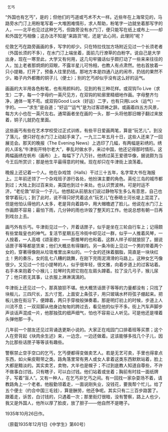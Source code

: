      乞丐 

   “外国也有乞丐”，是的；但他们的丐道或丐术不大一样。近些年在上海常见的，马路旁水门汀上用粉笔写着一大堆困难情形，求人帮助，粉笔字一边就坐着那写字的人，——北平也见过这种乞丐，但路旁没有水门汀，便只能写在纸上或布上——却和外国乞丐相像；这办法不知是“来路货”呢，还是“此心同，此理同”呢？ 

   伦敦乞丐在路旁画画的多，写字的却少。只在特拉伐加方场附近见过一个长须老者（外国长须的不多），在水门汀上端坐着，面前几行潦草的白粉字。说自己是大学出身，现在一寒至此，大学又有何用，这几句牢骚话似乎颇打动了一些来来往往的人，加上老者那炯炯的双眼，不露半星儿可怜相，也教人有点肃然。他右首放着一只小提箱，打开了，预备人往里扔钱。那地方本是四通八达的闹市，扔钱的果然不少。箱子内外都撒的铜子儿（便士）；别的乞丐却似乎没有这么好的运气。 

   画画的大半用各色粉笔，也有用颜料的。见到的有三种花样。或双钩To Live（求生）二字，每一个字母约一英尺见方，在双钩的轮廓里精细地作画。字母整齐匀净，通体一笔不苟。或双钩Good Luck（好运）二字，也有只用Luck（运气）一字的。——“求生”是自道；“好运”“运气”是为过客颂祷之辞。或画着四五方风景，每方大小也在一英尺左右。通常画者坐在画的一头，那一头将他那旧帽子翻过来放着，铜子儿就扔在里面。 

   这些画丐有些在艺术学校受过正式训练，有些平日爱画两笔，算是“玩艺儿”。到没了落儿，便只好在水门汀上动起手来了。一九三二年五月十日，这些人还来了一回展览会。那天的晚报（The Evening News）上选印了几幅，有两幅是彩绣的。绣的人诨名“牛津街开特尔老大”，拳乱时做水手，来过中国，他还记得那时情形。这两幅画绣在帆布（画布）上，每幅下了八万针。他绣过英王爱德华像，据说颇为当今王后所赏识；那是他生平最得意的时候。现在却只在牛津街上浪荡着。 

   晚报上还记着一个人。他在杂戏馆（Halls）干过三十五年，名字常大书在海报上。三年前还领了一个杂戏班子游行各处，他扮演主要的角色。英伦三岛的城市都到过；大陆上到过百来处，美国也到过十来处。也认识贾波林。可是时运不济，“老伦敦”却没一个子儿。他想起从前朋友们说过静物写生多么有意思，自己也曾学着玩儿；到了此时，说不得只好凭着这点“玩艺儿”在泰晤士河长堤上混混了。但是他怕认得他的人太多，老是背向着路中，用大帽檐遮了脸儿。他说在水门汀上作画颇不容易；最怕下雨，几分钟的雨也许毁了整天的工作。他说总想有朝一日再到戏台上去。 

   画丐外有乐丐。牛津街见过一个，开着话匣子，似乎是坐在三轮自行车上；记得颇有些堂哉皇也的神气。复活节星期五在冷街中却见过一群，似乎一人推着风琴，一人按着，一人高唱《颂圣歌》——那推琴的也和着。这群人样子却就狼狈了。据说话匣子等等都是赁来；他们大概总有得赚的。另一条冷街上见过一个男的带着两个女的，穿著得像刚从垃圾堆里出来似的。一个女的还抹着胭脂，简直是一块块红土！男的奏乐，女的乱七八糟的跳舞，在刚下完雨泥滑滑的马路上。这种女乞丐像很少。又见过一个拉小提琴的人，似乎很年轻，很文雅，向着步道上的过客站着。右手本来抱着个小猴儿；拉琴时先把它抱在左肩头蹲着。拉了没几弓子，猴儿尿了；他只若无其事，让衣服上淋淋漓漓的。 

   牛津街上还见过一个，那真狼狈不堪。他大概赁话匣子等等的力量都没有；只找了块板儿，三四尺长，五六寸宽，上面安上条弦子，用只玻璃水杯将弦子绷起来。把板儿放在街沿下，便蹲着，两只手穿梭般弹奏着。那是明灯初上的时候，步道上人川流不息；一双双脚从他身边匆匆的跨过去，看见他的似乎不多。街上汽车声脚步声谈话声混成一片，他那独弦的细声细气，怕也不容易让人听见。可是他还是埋着头弹他那一手。 

   几年前一个朋友还见过背诵迭更斯小说的。大家正在戏园门口排着班等买票；这个人在旁背起《块肉余生述》来，一边念，一边还做着。这该能够多找几个子儿，因为比那些话匣子等等该有趣些。 

   警察禁止空手空口的乞丐，乞丐便都得变做卖艺人。若是无艺可卖，手里也得拿点东西，如火柴皮鞋带之类。路角落里常有男人或女人拿着这类东西默默站着，脸上大都是黯淡的。其实卖艺，卖物，大半也是幌子；不过到底教人知道自尊些，不许不做事白讨钱。只有瞎子，可以白讨钱。他们站着或坐着；胸前有时挂一面纸牌子，写着“盲人”。又有一种人，在乞丐非乞丐之间。有一回找一家杂耍场不着，请教路角上一个老者。他殷勤领着走，一面说刚失业，没钱花，要我帮个忙儿。给了五个便士（约合中国三毛钱），算是酬劳，他还争呢。其实只有二三百步路罢了。跟着走，诉苦，白讨钱的，只遇着一次；那里街灯很暗，没有警察，路上人也少，我又是外国人，他所以厚了脸皮，放了胆子——他自然不是瞎子。 

   1935年10月26日作。 

   （原载1935年12月1日《中学生》第60号） 

